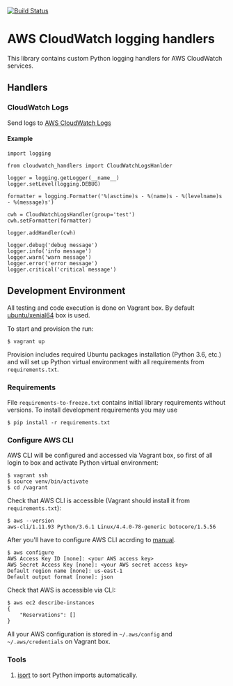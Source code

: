 [![Build Status](https://travis-ci.org/mligus/cloudwatch-handlers.svg?branch=master)](https://travis-ci.org/mligus/cloudwatch-handlers)


# AWS CloudWatch logging handlers

This library contains custom Python logging handlers for AWS CloudWatch services.


## Handlers


### CloudWatch Logs

Send logs to [AWS CloudWatch Logs](https://console.aws.amazon.com/cloudwatch/home?region=us-east-1#logs:)


#### Example

```
import logging

from cloudwatch_handlers import CloudWatchLogsHanlder

logger = logging.getLogger(__name__)
logger.setLevel(logging.DEBUG)

formatter = logging.Formatter('%(asctime)s - %(name)s - %(levelname)s - %(message)s')

cwh = CloudWatchLogsHandler(group='test')
cwh.setFormatter(formatter)

logger.addHandler(cwh)

logger.debug('debug message')
logger.info('info message')
logger.warn('warn message')
logger.error('error message')
logger.critical('critical message')
```


## Development Environment

All testing and code execution is done on Vagrant box.
By default [ubuntu/xenial64](https://atlas.hashicorp.com/ubuntu/boxes/xenial64/) box is used.

To start and provision the run:

```
$ vagrant up
```

Provision includes required Ubuntu packages installation (Python 3.6, etc.) and will set up 
Python virtual environment with all requirements from `requirements.txt`.


### Requirements

File `requirements-to-freeze.txt` contains initial library requirements without versions.
To install development requirements you may use 

```
$ pip install -r requirements.txt
```


### Configure AWS CLI

AWS CLI will be configured and accessed via Vagrant box, so first of all login to box 
and activate Python virtual environment:

```
$ vagrant ssh
$ source venv/bin/activate
$ cd /vagrant
```

Check that AWS CLI is accessible (Vagrant should install it from `requirements.txt`):

```
$ aws --version
aws-cli/1.11.93 Python/3.6.1 Linux/4.4.0-78-generic botocore/1.5.56
```

After you'll have to configure AWS CLI accrding to [manual](http://docs.aws.amazon.com/cli/latest/userguide/cli-chap-getting-started.html).

```
$ aws configure
AWS Access Key ID [none]: <your AWS access key> 
AWS Secret Access Key [none]: <your AWS secret access key>
Default region name [none]: us-east-1
Default output format [none]: json
```

Check that AWS is accessible via CLI:

```
$ aws ec2 describe-instances
{
    "Reservations": []
}
```

All your AWS configuration is stored in `~/.aws/config` and `~/.aws/credentials` on Vagrant box.


### Tools

1. [isort](https://pypi.python.org/pypi/isort) to sort Python imports automatically.
